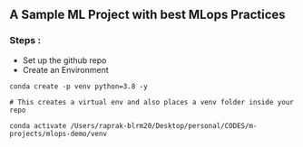 ## A Sample ML Project with best MLops Practices


### Steps :

* Set up the github repo
* Create an Environment
```
conda create -p venv python=3.8 -y

# This creates a virtual env and also places a venv folder inside your repo

conda activate /Users/raprak-blrm20/Desktop/personal/CODES/m-projects/mlops-demo/venv
```
